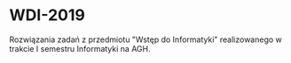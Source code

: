 # WDI-2019
Rozwiązania zadań z przedmiotu "Wstęp do Informatyki" realizowanego w trakcie I semestru Informatyki na AGH.


